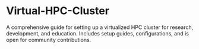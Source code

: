 # Virtual-HPC-Cluster
A comprehensive guide for setting up a virtualized HPC cluster for research, development, and education. Includes setup guides, configurations, and is open for community contributions. 
